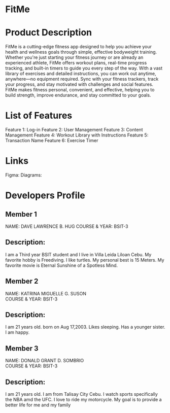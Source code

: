 # FitMe

# Product Description
FitMe is a cutting-edge fitness app designed to help you achieve your health and wellness goals through simple, effective bodyweight training. Whether you're just starting your fitness journey or are already an experienced athlete, FitMe offers workout plans, real-time progress tracking, and built-in timers to guide you every step of the way. With a vast library of exercises and detailed instructions, you can work out anytime, anywhere—no equipment required. Sync with your fitness trackers, track your progress, and stay motivated with challenges and social features. FitMe makes fitness personal, convenient, and effective, helping you to build strength, improve endurance, and stay committed to your goals.
    
# List of Features
Feature 1: Log-in 
Feature 2: User Management 
Feature 3: Content Management
Feature 4: Workout Library with Instructions
Feature 5: Transaction Name
Feature 6: Exercise Timer

# Links
Figma: 
Diagrams:

# Developers Profile

## Member 1
NAME: DAVE LAWRENCE B. HUG 
COURSE & YEAR: BSIT-3 

## Description:
I am a Third year BSIT student and I live in Villa Leida Liloan Cebu. 
My favorite hobby is Freediving. I like turtles. My personal best is 15 Meters.
My favorite movie is Eternal Sunshine of a Spotless Mind.

## Member 2
 NAME: KATRINA MIGUELLE G. SUSON  
 COURSE & YEAR: BSIT-3

## Description:
I am 21 years old. born on Aug 17,2003. Likes sleeping. Has a younger sister. I am happy.

## Member 3  
NAME: DONALD GRANT D. SOMBRIO  
COURSE & YEAR: BSIT-3

## Description:  
I am 21 years old. I am from Talisay City Cebu. I watch sports specifically the NBA amd the UFC. I love to ride my motorcycle. My goal is to provide a better life for me and my family 